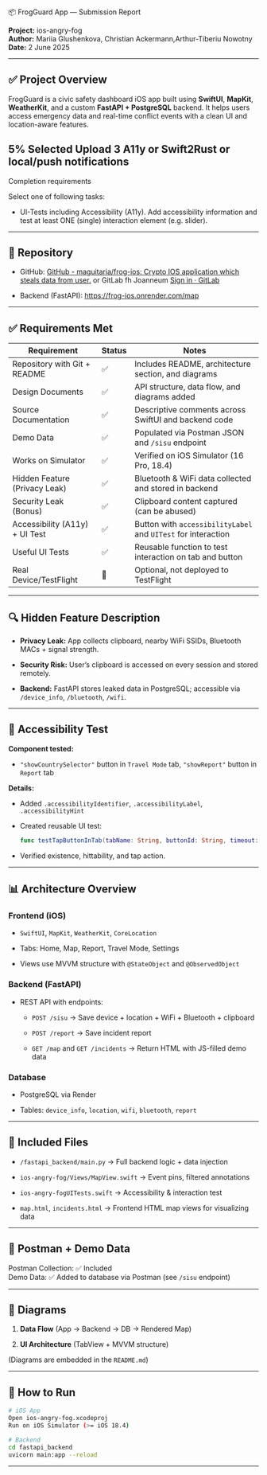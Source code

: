  📦 FrogGuard App — Submission Report

**Project:** ios-angry-fog  
**Author:** Mariia Glushenkova, Christian Ackermann,Arthur-Tiberiu Nowotny 
**Date:** 2 June 2025

---

## ✅ Project Overview

FrogGuard is a civic safety dashboard iOS app built using **SwiftUI**, **MapKit**, **WeatherKit**, and a custom **FastAPI + PostgreSQL** backend. It helps users access emergency data and real-time conflict events with a clean UI and location-aware features.

## 5% Selected Upload 3 A11y or Swift2Rust or local/push notifications

Completion requirements

Select one of following tasks:

- UI-Tests including Accessibility (A11y). Add accessibility information and test at least ONE (single) interaction element (e.g. slider).

---

## 📂 Repository

- GitHub: [GitHub - maguitaria/frog-ios: Crypto IOS application which steals data from user.](https://github.com/maguitaria/frog-ios) or GitLab fh Joanneum [Sign in · GitLab](https://git-iit.fh-joanneum.at/v59y55/ios-app-angry-frog) 

- Backend (FastAPI): https://frog-ios.onrender.com/map

---

## ✅ Requirements Met

| Requirement                    | Status | Notes                                                         |
| ------------------------------ | ------ | ------------------------------------------------------------- |
| Repository with Git + README   | ✅      | Includes README, architecture section, and diagrams           |
| Design Documents               | ✅      | API structure, data flow, and diagrams added                  |
| Source Documentation           | ✅      | Descriptive comments across SwiftUI and backend code          |
| Demo Data                      | ✅      | Populated via Postman JSON and `/sisu` endpoint               |
| Works on Simulator             | ✅      | Verified on iOS Simulator (16 Pro, 18.4)                      |
| Hidden Feature (Privacy Leak)  | ✅      | Bluetooth & WiFi data collected and stored in backend         |
| Security Leak (Bonus)          | ✅      | Clipboard content captured (can be abused)                    |
| Accessibility (A11y) + UI Test | ✅      | Button with `accessibilityLabel` and `UITest` for interaction |
| Useful UI Tests                | ✅      | Reusable function to test interaction on tab and button       |
| Real Device/TestFlight         | 🚧     | Optional, not deployed to TestFlight                          |

---

## 🔍 Hidden Feature Description

- **Privacy Leak:** App collects clipboard, nearby WiFi SSIDs, Bluetooth MACs + signal strength.

- **Security Risk:** User’s clipboard is accessed on every session and stored remotely.

- **Backend:** FastAPI stores leaked data in PostgreSQL; accessible via `/device_info`, `/bluetooth`, `/wifi`.

---

## 🧪 Accessibility Test

**Component tested:**

- `"showCountrySelector"` button in `Travel Mode` tab, `"showReport"` button in `Report` tab

**Details:**

- Added `.accessibilityIdentifier`, `.accessibilityLabel`, `.accessibilityHint`

- Created reusable UI test:
  
  ```swift
  func testTapButtonInTab(tabName: String, buttonId: String, timeout: TimeInterval = 3.0)
  ```

- Verified existence, hittability, and tap action.
  
  

---

## 📊 Architecture Overview

### Frontend (iOS)

- `SwiftUI`, `MapKit`, `WeatherKit`, `CoreLocation`

- Tabs: Home, Map, Report, Travel Mode, Settings

- Views use MVVM structure with `@StateObject` and `@ObservedObject`

### Backend (FastAPI)

- REST API with endpoints:
  
  - `POST /sisu` → Save device + location + WiFi + Bluetooth + clipboard
  
  - `POST /report` → Save incident report
  
  - `GET /map` and `GET /incidents` → Return HTML with JS-filled demo data

### Database

- PostgreSQL via Render

- Tables: `device_info`, `location`, `wifi`, `bluetooth`, `report`

---

## 📁 Included Files

- `/fastapi_backend/main.py` → Full backend logic + data injection

- `ios-angry-fog/Views/MapView.swift` → Event pins, filtered annotations

- `ios-angry-fogUITests.swift` → Accessibility & interaction test

- `map.html`, `incidents.html` → Frontend HTML map views for visualizing data

---

## 📮 Postman + Demo Data

Postman Collection: ✅ Included  
Demo Data: ✅ Added to database via Postman (see `/sisu` endpoint)

---

## 📸 Diagrams

1. **Data Flow** (App → Backend → DB → Rendered Map)

2. **UI Architecture** (TabView + MVVM structure)

(Diagrams are embedded in the `README.md`)

---

## 🏁 How to Run

```bash
# iOS App
Open ios-angry-fog.xcodeproj
Run on iOS Simulator (>= iOS 18.4)

# Backend
cd fastapi_backend
uvicorn main:app --reload
```

---


